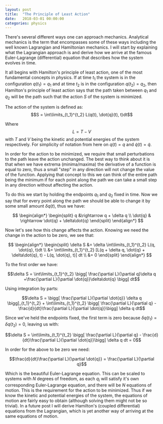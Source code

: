 ```yaml
---
layout: post
title:  "The Principle of Least Action"
date:   2018-03-01 00:00:00
categories: physics
---
```


There's several different ways one can approach mechanics. Analytical mechanics is the term that encompasses some of these ways including the well known Lagrangian and Hamiltonian mechanics. I will start by explaining what the Lagrangian approach is and derive how we arrive at the famous Euler-Lagrange (differential) equation that describes how the system evolves in time.

It all begins with Hamilton's principle of least action, one of the most fundamental concepts in physics. If at time $t_1$ the system is in the configuration $q(t_1) = q_1$ and at time $t_2$ is in the configuration $q(t_2) = q_2$, then Hamilton's principle of least action says that the path taken between $q_1$ and $q_2$ will be the path such that the action $S$ of the system is minimized.

The action of the system is defined as: $$S = \int\limits_{t_1}^{t_2} L(q(t), \dot{q}(t), t)dt$$

Where $$L = T - V$$ with $T$ and $V$ being the kinetic and potential energies of the system respectively. For simplicity of notation from here on $q(t) = q$ and $\dot{q}(t) = \dot{q}$.

In order for the action to be minimized, we require that small perturbations to the path leave the action unchanged. The best way to think about it is that when we have extrema (minima/maxima) the derivative of a function is equal to zero, thus a small "step" in any direction will not change the value of the function. Applying that concept to this we can think of the entire path being the minimum if for each point along the path we can take a small step in any direction without affecting the action.

To do this we start by holding the endpoints $q_1$ and $q_2$ fixed in time. Now we say that for every point along the path we should be able to change it by some small amount $\delta q(t)$, thus we have:

$$
\begin{align*}
\begin{split}
	q  &\rightarrow q + \delta q \\
	\dot{q} & \rightarrow \dot{q} + \delta\dot{q}
\end{split}
\end{align*}
$$

Now let's see how this change affects the action. Knowing we need the change in the action to be zero, we see that:

$$
\begin{align*}
\begin{split}
	\delta S &= \delta \int\limits_{t_1}^{t_2} L(q, \dot{q}, t)dt \\
	&= \int\limits_{t_1}^{t_2} [L(q + \delta q, \dot{q} + \delta\dot{q}, t) - L(q, \dot{q}, t)] dt \\
	&= 0
\end{split}
\end{align*}
$$

To the first order we have:

$$\delta S = \int\limits_{t_1}^{t_2} \bigg[ \frac{\partial L}{\partial q}\delta q +\frac{\partial L}{\partial \dot{q}}\delta\dot{q} \bigg] dt$$

Using integration by parts:

$$\delta S = \bigg[ \frac{\partial L}{\partial \dot{q}} \delta q \bigg]_{t_1}^{t_2} +  \int\limits_{t_1}^{t_2} \bigg[ \frac{\partial L}{\partial q} - \frac{d}{dt}\frac{\partial L}{\partial \dot{q}}\bigg] \delta q dt$$

Since we've held the endpoints fixed, the first term is zero because $\delta q(t_1) = \delta q(t_2) = 0$, leaving us with:

$$\delta S = \int\limits_{t_1}^{t_2} \bigg[ \frac{\partial L}{\partial q} - \frac{d}{dt}\frac{\partial L}{\partial \dot{q}}\bigg] \delta q dt = 0$$

In order for the above to be zero we need:

$$\frac{d}{dt}\frac{\partial L}{\partial \dot{q}} = \frac{\partial L}{\partial q}$$

Which is the beautiful Euler-Lagrange equation. This can be scaled to systems with $N$ degrees of freedom, as each $q_i$ will satisfy it's own corresponding Euler-Lagrange equation, and there will be $N$ equations of motion. This is the requirement for the action to be minimized. Thus if we know the kinetic and potential energies of the system, the equations of motion are fairly easy to obtain (although solving them might not be so trivial). In a future post I will derive Hamilton's (coupled differential) equations from the Lagrangian, which is yet another way of arriving at the same equations of motion.
